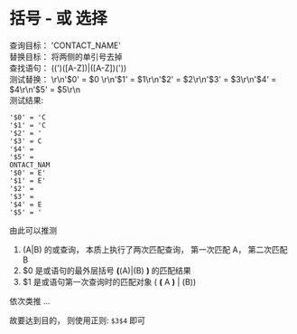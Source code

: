 # 括号 - 或 选择
查询目标： 'CONTACT_NAME'  
替换目标： 将两侧的单引号去掉  
查找语句： ((')(\[A-Z])|(\[A-Z])('))    
测试替换： \r\n'\$0' = $0 \r\n'\$1' = $1\r\n'\$2' = $2\r\n'\$3' = $3\r\n'\$4' = $4\r\n'\$5' = $5\r\n  
测试结果:  
```  
'$0' = 'C 
'$1' = 'C
'$2' = '
'$3' = C
'$4' = 
'$5' = 
ONTACT_NAM
'$0' = E' 
'$1' = E'
'$2' = 
'$3' = 
'$4' = E
'$5' = '  
```  
由此可以推测  
1. (A|B) 的或查询， 本质上执行了两次匹配查询， 第一次匹配 A， 第二次匹配 B  
2. $0 是或语句的最外层括号 **(**(A)|(B) **)** 的匹配结果  
3. $1 是或语句第一次查询时的匹配对象 ( **(** A **)** | (B))  

依次类推 ...  

故要达到目的， 则使用正则: ```$3$4``` 即可
